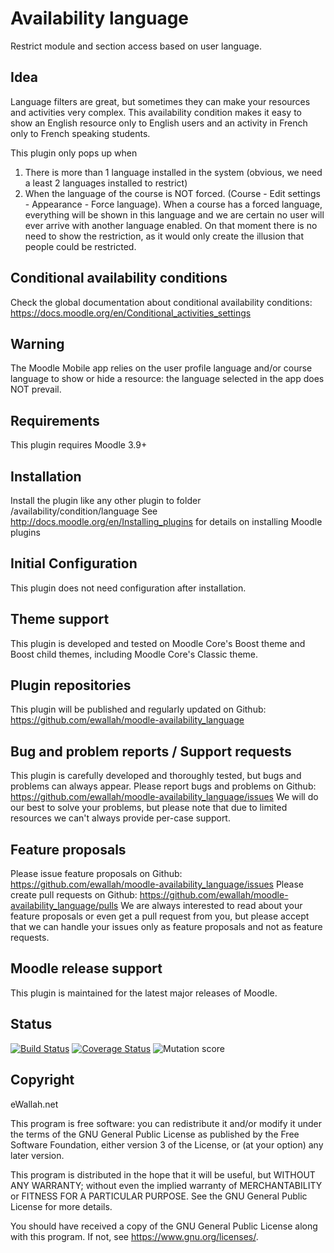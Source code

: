 # Availability language

Restrict module and section access based on user language.

## Idea

Language filters are great, but sometimes they can make your resources and activities very complex. 
This availability condition makes it easy to show an English resource only to English users and an
activity in French only to French speaking students.

This plugin only pops up when

1. There is more than 1 language installed in the system (obvious, we need a least 2 languages installed
   to restrict)
2. When the language of the course is NOT forced. (Course - Edit settings - Appearance - Force language).
   When a course has a forced language, everything will be shown in this language and we are certain no
   user will ever arrive with another language enabled. On that moment there is no need to show the
   restriction, as it would only create the illusion that people could be restricted.

## Conditional availability conditions

Check the global documentation about conditional availability conditions:
   https://docs.moodle.org/en/Conditional_activities_settings

## Warning

The Moodle Mobile app relies on the user profile language and/or course language to show or
hide a resource: the language selected in the app does NOT prevail.

## Requirements

This plugin requires Moodle 3.9+

## Installation

Install the plugin like any other plugin to folder /availability/condition/language
See http://docs.moodle.org/en/Installing_plugins for details on installing Moodle plugins

## Initial Configuration

This plugin does not need configuration after installation.

## Theme support

This plugin is developed and tested on Moodle Core's Boost theme and Boost child themes, including Moodle Core's Classic theme.

## Plugin repositories

This plugin will be published and regularly updated on Github: https://github.com/ewallah/moodle-availability_language

## Bug and problem reports / Support requests

This plugin is carefully developed and thoroughly tested, but bugs and problems can always appear.
Please report bugs and problems on Github: https://github.com/ewallah/moodle-availability_language/issues
We will do our best to solve your problems, but please note that due to limited resources we can't always provide per-case support.

## Feature proposals

Please issue feature proposals on Github: https://github.com/ewallah/moodle-availability_language/issues
Please create pull requests on Github: https://github.com/ewallah/moodle-availability_language/pulls
We are always interested to read about your feature proposals or even get a pull request from you, but please accept that we can handle your issues only as feature proposals and not as feature requests.

## Moodle release support

This plugin is maintained for the latest major releases of Moodle.

## Status

[![Build Status](https://github.com/ewallah/moodle-availability_language/workflows/Tests/badge.svg)](https://github.com/ewallah/moodle-availability_language/actions)
[![Coverage Status](https://coveralls.io/repos/github/ewallah/moodle-availability_language/badge.svg?branch=main)](https://coveralls.io/github/ewallah/moodle-availability_language?branch=main)
![Mutation score](https://badgen.net/badge/Mutation%20Score%20Indicator/96?color=orange)

## Copyright

eWallah.net

This program is free software: you can redistribute it and/or modify it under
the terms of the GNU General Public License as published by the Free Software
Foundation, either version 3 of the License, or (at your option) any later
version.

This program is distributed in the hope that it will be useful, but WITHOUT ANY
WARRANTY; without even the implied warranty of MERCHANTABILITY or FITNESS FOR A
PARTICULAR PURPOSE.  See the GNU General Public License for more details.

You should have received a copy of the GNU General Public License along with
this program.  If not, see <https://www.gnu.org/licenses/>.
